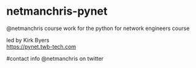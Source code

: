 netmanchris-pynet
=======

@netmanchris course work for the python for network engineers course

led by 
Kirk Byers  
https://pynet.twb-tech.com

#contact info
@netmanchris on twitter

